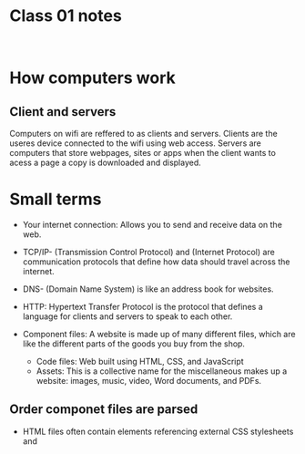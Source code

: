 # Class 01 notes

<br>

# How computers work

## Client and servers

Computers on wifi are reffered to as clients and servers. Clients are the useres device connected to the wifi using web access. Servers are computers that store webpages, sites or apps when the client wants to acess a page a copy is downloaded and displayed.

# Small terms

+ Your internet connection: Allows you to send and receive data on the web. 

+ TCP/IP- (Transmission Control Protocol) and (Internet Protocol) are communication protocols that define how data should travel across the internet. 

+ DNS- (Domain Name System) is like an address book for websites.

+ HTTP: Hypertext Transfer Protocol is the protocol that defines a language for clients and servers to speak to each other. 

+ Component files: A website is made up of many different files, which are like the different parts of the goods you buy from the shop. 
    + Code files: Web built using HTML, CSS, and JavaScript
    + Assets: This is a collective name for the miscellaneous makes up a website: images, music, video, Word documents, and PDFs.

## Order componet files are parsed

+ HTML files often contain <link> elements referencing external CSS stylesheets and <script> elements referencing external JavaScript scripts.

+ The browser parses the HTML file first recognizing any <link>-element references to external CSS stylesheets and any <script>-element references to scripts

+ As the browser parses the HTML it also requests back to the server for any CSS files it has found from <link> elements, and any JavaScript files it has found from <script> elements, and from those, then parses the CSS and JavaScript.

+ The browser generates an in-memory DOM tree from the parsed HTML, generates an **in-memory** CSSOM structure from the parsed CSS, and compiles and executes the parsed JavaScript

+ The browser builds the DOM tree and applies the styles from the CSSOM tree and executes the JavaScript displaying the desired screen.

## Dns explained 

+ IP adress (63.245.215.20)  represents a unique location on the web but its hard to remember so they created domain name servers

## What is JavaScript?

+ JavaScript is a powerful programming language that can add interactivity to a website. with java you are able to create games, animated 2D and 3D graphics, comprehensive database-driven apps, etc.


## Variables

+ Variables are containers that store values. You start by declaring a variable with the let keyword, followed by the assigned name:

"let myVariable;"

+ The semicolon at the end of a line indicates where a statement ends. After declaring a variable, you can give it a value. Also, you can do both these operations on the same line:

let myVariable = "Bob";

myVariable = "Bob";

+ Retrieve the value by calling the variable name:

myVariable;

+ After assigning a value to a variable, you can change it later in the code:

let myVariable = "Bob";
myVariable = "Steve";

+ String	This is a sequence of text known as a string. To signify that the value is a string, enclose it in single or double quote marks.	

let myVariable = 'Bob'; or
let myVariable = "Bob";

+ Number  This is a number. Numbers don't have quotes around them.	

let myVariable = 10;

+ Boolean	This is a True/False value. The words true and false are special keywords that don't need quote marks.	

let myVariable = true;

Array	This is a structure that allows you to store multiple values in a single reference.	

let myVariable = [1,'Bob','Steve',10];
Refer to each member of the array like this:
myVariable[0], myVariable[1], etc.

+ Object	This can be anything. Everything in JavaScript is an object and can be stored in a variable. Keep this in mind as you learn.	

let myVariable = document.querySelector('h1');
All of the above examples too.

## Comments

+ The browser ignores text marked as comments. You can write comments in JavaScript and CSS aswell:

/*
Everything in between is a comment.
*/

If your comment contains no line breaks you can apply two slashes like this:

// This is a comment

## Operators

+ An operator is a mathematical symbol that produces a result based on two values (or variables).

    + Addition	Add two numbers together or combine two strings.
        "+"
    	6 + 9;
'Hello ' + 'world!';

Subtraction, Multiplication, Division	
 These do what you'd expect them to do in basic math.
 	-, *, /	

    9 - 3;
    // multiply in JS is an asterisk
    8 * 2; 
    9 / 3;

    Strict equality	This performs a test to see if two values are equal. It returns a true/false (Boolean) result.	    
        ===	
        let myVariable = 3;
myVariable === 4;

Not, Does-not-equal

Turns a true statement or value into false. The negation operator tests whether two values are not equal.

!, !==

let myVariable = 3;
!(myVariable === 3);

Here we are testing "is myVariable NOT equal to 3". This returns false because myVariable is 3.

## Conditionals

Conditionals are code structures used to test if an expression returns true or not using if else statements.

"let iceCream = "chocolate";
if (iceCream === "chocolate") {
  alert("Yay, I love chocolate ice cream!");
} else {
  alert("Awwww, but chocolate is my favorite…");
}"

## Functions

+ Functions are a way of packaging functionality that you wish to reuse. This is a good alternative to repeatedly writing the same code.

let myVariable = document.querySelector("h1");
Copy to Clipboard
alert("hello!");

 + math example

 function multiply(num1, num2) {
  let result = num1 * num2;
  return result;
}

+ test your self

multiply(4, 7);
multiply(20, 20);
multiply(0.5, 3);


## Reading questions
# Java script

Compose a short poem describing how HTTP sends data between computers. 

+ If DNS can find the location, https sends a the location, When a message is received the code your computer can deceive- oogway kd
 
Describe how HTML, CSS, and JS files are “parsed” in the browser.

+ The HTML files contain link elements that reference external css sheets and external javascript scripts the website first searches for these links and then starts with the CSS applied to the additions to the page. After the CSS has been added it goes to add the javascript files to the page finally rendering your desired content.

How can you find images to add to a Website?

+ You can find images to add via google chrome and then save them to your pc

How do you create a String vs a Number in JavaScript?

+ So a string is described as a variable enclosed in single or double quotation marks, and a number doesn't have to be enclosed in these marks.

What is a Variable and why are they important in JavaScript?

+ A variable is a container that stores a value using the let function, this is important because when we use the let function we can store a value in the variable and recall it instead of retyping the same code over and over

# HTML

What is an HTML attribute?

+ An HTML attribute is like extra information that isn't displayed in the content you can add the class  attribute to target the element with some style

Describe the Anatomy of an HTML element.

+ A HTML element anatomy consists of the content wrapped in opening and closing tags

What is the Difference between "article" and "section" element tags?

+ Sections and articles are the same however sections reference the main content and article can be used to provide information that is not directly connected to the main

What Elements does a “typical” website include?

+ A typical website includes a: main, article, section, aside information, your Nav, and the footer.

How does metadata influence Search Engine Optimization?

+ The metadata influences the languages or the characters when the page has been full rendered. Mostly allowing you to change the lang used in your browser.

How is the "meta" HTML tag used when specifying metadata?

+ The meta HTML tag is used by starting with the opening tag <meta> and adding the charset (or language render)  =”utf-8(the languages allowed to be rendered)”/>

# Miscellaneous 

What is the first step to designing a Website?

+ The first step to designing a web page is to decide what it is that I want from this creation.

What is the most important question to answer when designing a Website?

+ What is the purpose of this web page and how can it help me reach my goals?

# Semantics

Why should you use an "h1" element over an "span" element to display a top-level heading?

+ The "h1" element is recognized to be the very head or top and the "span" can be used the same however it doesn't have the same value as using the correct "head" element.

What are the benefits of using semantic tags in our HTML?

+ The benefit of using these semantic tags is that we can come to understand the reason or meaning of the codes we used.
What is javascript

Describe 2 things that require JavaScript in the Browser.

+ The buttons we click on to go to other pages are an example of javascript, also sites that have the option to enter information java s can run expected outputs to your rendered information like chat boxes.

How can you add JavaScript to an HTML document?

+ We can add javascript to the document the same way we do for our CSS style sheets we just use the link attribute for rendering the styles information.


